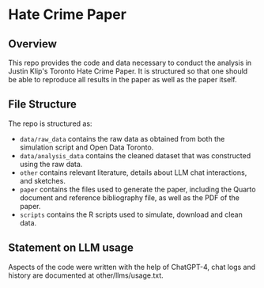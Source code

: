 # Hate Crime Paper

## Overview

This repo provides the code and data necessary to conduct the analysis in Justin Klip's Toronto Hate Crime Paper. It is structured so that one should be able to reproduce all results in the paper as well as the paper itself.


## File Structure

The repo is structured as:

-   `data/raw_data` contains the raw data as obtained from both the simulation script and Open Data Toronto.
-   `data/analysis_data` contains the cleaned dataset that was constructed using the raw data.
-   `other` contains relevant literature, details about LLM chat interactions, and sketches.
-   `paper` contains the files used to generate the paper, including the Quarto document and reference bibliography file, as well as the PDF of the paper. 
-   `scripts` contains the R scripts used to simulate, download and clean data.


## Statement on LLM usage

Aspects of the code were written with the help of ChatGPT-4, chat logs and history are documented at other/llms/usage.txt.


